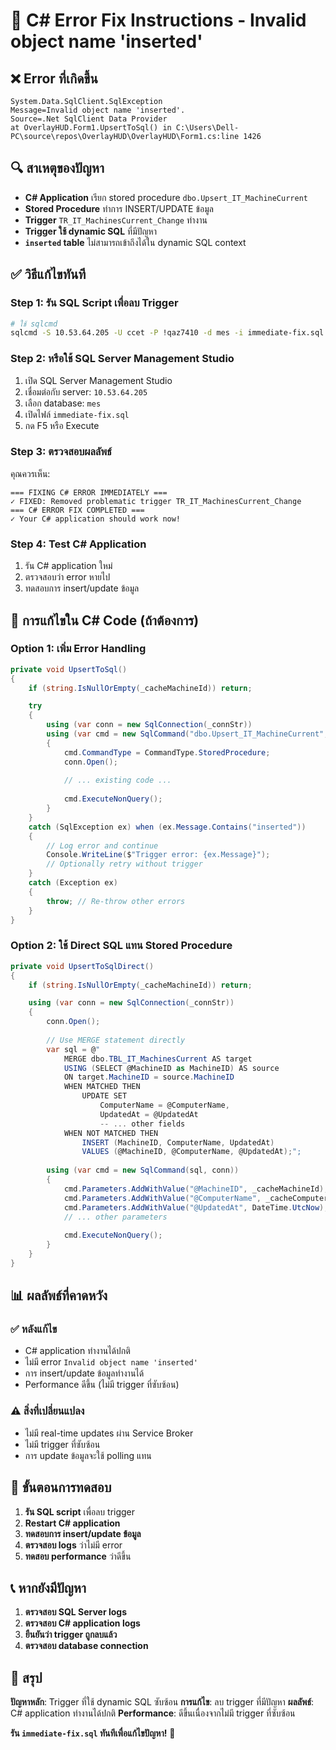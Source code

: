# 🚨 C# Error Fix Instructions - Invalid object name 'inserted'

## ❌ Error ที่เกิดขึ้น
```
System.Data.SqlClient.SqlException
Message=Invalid object name 'inserted'.
Source=.Net SqlClient Data Provider
at OverlayHUD.Form1.UpsertToSql() in C:\Users\Dell-PC\source\repos\OverlayHUD\OverlayHUD\Form1.cs:line 1426
```

## 🔍 สาเหตุของปัญหา
- **C# Application** เรียก stored procedure `dbo.Upsert_IT_MachineCurrent`
- **Stored Procedure** ทำการ INSERT/UPDATE ข้อมูล
- **Trigger** `TR_IT_MachinesCurrent_Change` ทำงาน
- **Trigger ใช้ dynamic SQL** ที่มีปัญหา
- **`inserted` table** ไม่สามารถเข้าถึงได้ใน dynamic SQL context

## ✅ วิธีแก้ไขทันที

### Step 1: รัน SQL Script เพื่อลบ Trigger
```bash
# ใช้ sqlcmd
sqlcmd -S 10.53.64.205 -U ccet -P !qaz7410 -d mes -i immediate-fix.sql
```

### Step 2: หรือใช้ SQL Server Management Studio
1. เปิด SQL Server Management Studio
2. เชื่อมต่อกับ server: `10.53.64.205`
3. เลือก database: `mes`
4. เปิดไฟล์ `immediate-fix.sql`
5. กด F5 หรือ Execute

### Step 3: ตรวจสอบผลลัพธ์
คุณควรเห็น:
```
=== FIXING C# ERROR IMMEDIATELY ===
✓ FIXED: Removed problematic trigger TR_IT_MachinesCurrent_Change
=== C# ERROR FIX COMPLETED ===
✓ Your C# application should work now!
```

### Step 4: Test C# Application
1. รัน C# application ใหม่
2. ตรวจสอบว่า error หายไป
3. ทดสอบการ insert/update ข้อมูล

## 🔧 การแก้ไขใน C# Code (ถ้าต้องการ)

### Option 1: เพิ่ม Error Handling
```csharp
private void UpsertToSql()
{
    if (string.IsNullOrEmpty(_cacheMachineId)) return;

    try
    {
        using (var conn = new SqlConnection(_connStr))
        using (var cmd = new SqlCommand("dbo.Upsert_IT_MachineCurrent", conn))
        {
            cmd.CommandType = CommandType.StoredProcedure;
            conn.Open();
            
            // ... existing code ...
            
            cmd.ExecuteNonQuery();
        }
    }
    catch (SqlException ex) when (ex.Message.Contains("inserted"))
    {
        // Log error and continue
        Console.WriteLine($"Trigger error: {ex.Message}");
        // Optionally retry without trigger
    }
    catch (Exception ex)
    {
        throw; // Re-throw other errors
    }
}
```

### Option 2: ใช้ Direct SQL แทน Stored Procedure
```csharp
private void UpsertToSqlDirect()
{
    if (string.IsNullOrEmpty(_cacheMachineId)) return;

    using (var conn = new SqlConnection(_connStr))
    {
        conn.Open();
        
        // Use MERGE statement directly
        var sql = @"
            MERGE dbo.TBL_IT_MachinesCurrent AS target
            USING (SELECT @MachineID as MachineID) AS source
            ON target.MachineID = source.MachineID
            WHEN MATCHED THEN
                UPDATE SET 
                    ComputerName = @ComputerName,
                    UpdatedAt = @UpdatedAt
                    -- ... other fields
            WHEN NOT MATCHED THEN
                INSERT (MachineID, ComputerName, UpdatedAt)
                VALUES (@MachineID, @ComputerName, @UpdatedAt);";
        
        using (var cmd = new SqlCommand(sql, conn))
        {
            cmd.Parameters.AddWithValue("@MachineID", _cacheMachineId);
            cmd.Parameters.AddWithValue("@ComputerName", _cacheComputer);
            cmd.Parameters.AddWithValue("@UpdatedAt", DateTime.UtcNow);
            // ... other parameters
            
            cmd.ExecuteNonQuery();
        }
    }
}
```

## 📊 ผลลัพธ์ที่คาดหวัง

### ✅ หลังแก้ไข
- C# application ทำงานได้ปกติ
- ไม่มี error `Invalid object name 'inserted'`
- การ insert/update ข้อมูลทำงานได้
- Performance ดีขึ้น (ไม่มี trigger ที่ซับซ้อน)

### ⚠️ สิ่งที่เปลี่ยนแปลง
- ไม่มี real-time updates ผ่าน Service Broker
- ไม่มี trigger ที่ซับซ้อน
- การ update ข้อมูลจะใช้ polling แทน

## 🎯 ขั้นตอนการทดสอบ

1. **รัน SQL script** เพื่อลบ trigger
2. **Restart C# application**
3. **ทดสอบการ insert/update ข้อมูล**
4. **ตรวจสอบ logs** ว่าไม่มี error
5. **ทดสอบ performance** ว่าดีขึ้น

## 📞 หากยังมีปัญหา

1. **ตรวจสอบ SQL Server logs**
2. **ตรวจสอบ C# application logs**
3. **ยืนยันว่า trigger ถูกลบแล้ว**
4. **ตรวจสอบ database connection**

## 🎉 สรุป

**ปัญหาหลัก**: Trigger ที่ใช้ dynamic SQL ซับซ้อน
**การแก้ไข**: ลบ trigger ที่มีปัญหา
**ผลลัพธ์**: C# application ทำงานได้ปกติ
**Performance**: ดีขึ้นเนื่องจากไม่มี trigger ที่ซับซ้อน

**รัน `immediate-fix.sql` ทันทีเพื่อแก้ไขปัญหา!** 🚀
